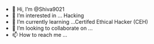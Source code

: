 - 👋 Hi, I’m @Shiva9021
- 👀 I’m interested in ... Hacking
- 🌱 I’m currently learning ...Certifed Ethical Hacker (CEH)
- 💞️ I’m looking to collaborate on ...
- 📫 How to reach me ...

<!---
Shiva9021/Shiva9021 is a ✨ special ✨ repository because its `README.md` (this file) appears on your GitHub profile.
You can click the Preview link to take a look at your changes.
--->
